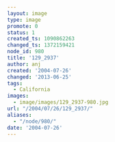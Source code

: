 ```yaml
---
layout: image
type: image
promote: 0
status: 1
created_ts: 1090862263
changed_ts: 1372159421
node_id: 980
title: '129_2937'
author: anj
created: '2004-07-26'
changed: '2013-06-25'
tags:
  - California
images:
  - image/images/129_2937-980.jpg
url: "/2004/07/26/129_2937/"
aliases:
  - "/node/980/"
date: '2004-07-26'
---
```


